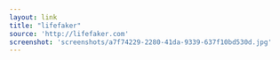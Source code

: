 ```yaml
---
layout: link
title: "lifefaker"
source: 'http://lifefaker.com'
screenshot: 'screenshots/a7f74229-2280-41da-9339-637f10bd530d.jpg'
---
```


